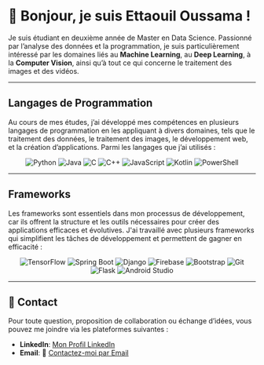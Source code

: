 # 👋 Bonjour, je suis Ettaouil Oussama !

Je suis étudiant en deuxième année de Master en Data Science. Passionné par l’analyse des données et la programmation, je suis particulièrement intéressé par les domaines liés au **Machine Learning**, au **Deep Learning**, à la **Computer Vision**, ainsi qu’à tout ce qui concerne le traitement des images et des vidéos.

---
## Langages de Programmation

Au cours de mes études, j’ai développé mes compétences en plusieurs langages de programmation en les appliquant à divers domaines, tels que le traitement des données, le traitement des images, le développement web, et la création d’applications. Parmi les langages que j’ai utilisés :  

<div align="center">
  <img src="https://img.shields.io/badge/-Python-3776AB?logo=python&logoColor=white&style=for-the-badge" alt="Python" />
  <img src="https://img.shields.io/badge/-Java-007396?logo=java&logoColor=white&style=for-the-badge" alt="Java" />
  <img src="https://img.shields.io/badge/-C-A8B9CC?logo=c&logoColor=white&style=for-the-badge" alt="C" />
  <img src="https://img.shields.io/badge/-C++-00599C?logo=cplusplus&logoColor=white&style=for-the-badge" alt="C++" />
  <img src="https://img.shields.io/badge/-JavaScript-F7DF1E?logo=javascript&logoColor=black&style=for-the-badge" alt="JavaScript" />
  <img src="https://img.shields.io/badge/-Kotlin-0095D5?logo=kotlin&logoColor=white&style=for-the-badge" alt="Kotlin" />
  <img src="https://img.shields.io/badge/-PowerShell-5391FE?logo=powershell&logoColor=white&style=for-the-badge" alt="PowerShell" />
</div>

---  
## Frameworks

Les frameworks sont essentiels dans mon processus de développement, car ils offrent la structure et les outils nécessaires pour créer des applications efficaces et évolutives. J'ai travaillé avec plusieurs frameworks qui simplifient les tâches de développement et permettent de gagner en efficacité :

<div align="center">
  <img src="https://img.shields.io/badge/-TensorFlow-FF6F00?logo=tensorflow&logoColor=white&style=for-the-badge" alt="TensorFlow" />
  <img src="https://img.shields.io/badge/-Spring_Boot-6DB33F?logo=springboot&logoColor=white&style=for-the-badge" alt="Spring Boot" />
  <img src="https://img.shields.io/badge/-Django-092D3F?logo=django&logoColor=white&style=for-the-badge" alt="Django" />
  <img src="https://img.shields.io/badge/-Firebase-FFCA28?logo=firebase&logoColor=black&style=for-the-badge" alt="Firebase" />
  <img src="https://img.shields.io/badge/-Bootstrap-563D7C?logo=bootstrap&logoColor=white&style=for-the-badge" alt="Bootstrap" />
  <img src="https://img.shields.io/badge/-Git-F05032?logo=git&logoColor=white&style=for-the-badge" alt="Git" />
  <img src="https://img.shields.io/badge/-Flask-000000?logo=flask&logoColor=white&style=for-the-badge" alt="Flask" />
  <img src="https://img.shields.io/badge/-Android_Studio-3DDC84?logo=android&logoColor=white&style=for-the-badge" alt="Android Studio" />
</div>

--- 

## 🤝 Contact

Pour toute question, proposition de collaboration ou échange d’idées, vous pouvez me joindre via les plateformes suivantes :
- **LinkedIn**: [Mon Profil LinkedIn](https://www.linkedin.com/in/oussama-ettaouil/)
- **Email**: 📧 [Contactez-moi par Email](mailto:oussamaettaouil701@gmail.com)
